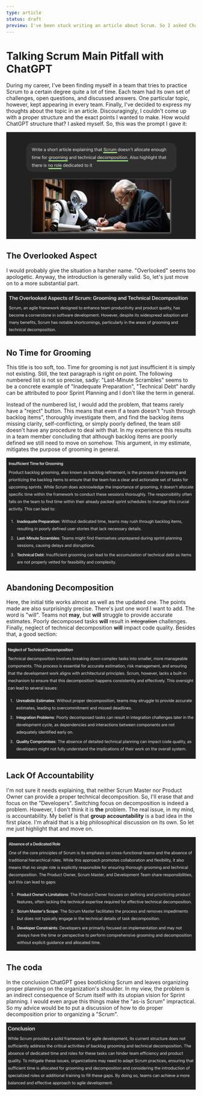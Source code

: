 ```yaml
---
type: article
status: draft
preview: I've been stuck writing an article about Scrum. So I asked ChatGPT
---
```


# Talking Scrum Main Pitfall with ChatGPT

During my career, I've been finding myself in a team that tries to practice Scrum to a certain degree quite a lot of time. Each team had its own set of challenges, open questions, and discussed answers. One particular topic, however, kept appearing in every team. Finally, I've decided to express my thoughts about the topic in an article. Discouragingly, I couldn't come up with a proper structure and the exact points I wanted to make. How would ChatGPT structure that? I asked myself. So, this was the prompt I gave it:

![The initial prompt](scrum-pitfall-with-chatgpt-thumb.png)

## The Overlooked Aspect

I would probably give the situation a harsher name. "Overlooked" seems too apologetic. Anyway, the introduction is generally valid. So, let's just move on to a more substantial part.

![Intro](scrum-piffall-intro.png)

## No Time for Grooming

This title is too soft, too. Time for grooming is not just insufficient it is simply not existing. Still, the text paragraph is right on point. The following numbered list is not so precise, sadly: "Last-Minute Scrambles" seems to be a concrete example of "Inadequate Preparation", "Technical Debt" hardly can be attributed to poor Sprint Planning and I don't like the term in general. 

Instead of the numbered list, I would add the problem, that teams rarely have a "reject" button. This means that even if a team doesn't "rush through backlog items", thoroughly investigate them, and find the backlog items missing clarity, self-conflicting, or simply poorly defined, the team still doesn't have any procedure to deal with that. In my experience this results in a team member concluding that although backlog items are poorly defined we still need to move on somehow. This argument, in my estimate, mitigates the purpose of grooming in general.

![Section about grooming](scrum-pitfall-grooming.png)

## Abandoning Decomposition

Here, the initial title works almost as well as the updated one. The points made are also surprisingly precise. There's just one word I want to add. The word is "will". Teams not **may**, but **will** struggle to provide accurate estimates. Poorly decomposed tasks **will** result in ~~integration~~ challenges. Finally, neglect of technical decomposition **will** impact code quality. Besides that, a good section:

![Neglect of Technical Decomposition](scrum-neglect-of-technical-decomposition.png)

## Lack Of Accountability

I'm not sure it needs explaining, that neither Scrum Master nor Product Owner can provide a proper technical decomposition. So, I'll erase that and focus on the "Developers". Switching focus on decomposition is indeed a problem. However, I don't think it is **the** problem. The real issue, in my mind, is accountability. My belief is that **group accountability** is a bad idea in the first place. I'm afraid that is a big philosophical discussion on its own. So let me just highlight that and move on.

![Absence of Dedicated Role](scrum-absence-of-decomposer-role.png)

## The coda

In the conclusion ChatGPT goes bootlicking Scrum and leaves organizing proper planning on the organization's shoulder. In my view, the problem is an indirect consequence of Scrum itself with its utopian vision for Sprint planning. I would even argue this things make the "as-is Scrum" impractical. So my advice would be to put a discussion of how to do proper decomposition prior to organizing a "Scrum".

![Outro](scrum-pitfall-outro.png)
